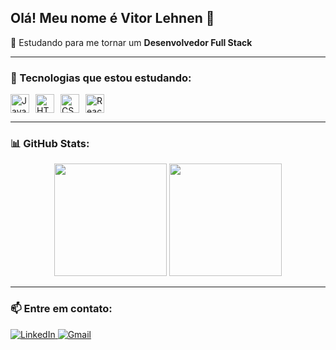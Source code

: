 ## Olá! Meu nome é Vitor Lehnen 👋

🎯 Estudando para me tornar um **Desenvolvedor Full Stack**

---

### 🧰 Tecnologias que estou estudando:
<div style="display: flex; gap: 10px;">
  <img height="30" src="https://cdn.jsdelivr.net/gh/devicons/devicon/icons/javascript/javascript-original.svg" alt="JavaScript" />
  <img height="30" src="https://cdn.jsdelivr.net/gh/devicons/devicon/icons/html5/html5-original.svg" alt="HTML5" />
  <img height="30" src="https://cdn.jsdelivr.net/gh/devicons/devicon/icons/css3/css3-original.svg" alt="CSS3" />
  <img height="30" src="https://cdn.jsdelivr.net/gh/devicons/devicon@latest/icons/react/react-original.svg" alt="React />      
  <img height="30" src="https://cdn.jsdelivr.net/gh/devicons/devicon/icons/bootstrap/bootstrap-original.svg" alt="Bootstrap" />
</div>

---

### 📊 GitHub Stats:
<div align="center">
  <img height="180em" src="https://github-readme-stats.vercel.app/api?username=vitorlehnen&show_icons=true&theme=default" />
  <img height="180em" src="https://github-readme-stats.vercel.app/api/top-langs/?username=vitorlehnen&layout=compact&theme=default" />
</div>

---

### 📫 Entre em contato:
<div>
  <a href="https://br.linkedin.com/in/vitor-lehnen-3b0b73319" target="_blank">
    <img src="https://img.shields.io/badge/LinkedIn-0077B5?style=for-the-badge&logo=linkedin&logoColor=white" alt="LinkedIn"/>
  </a>
  <a href="mailto:vitormateuslehnen1@gmail.com">
    <img src="https://img.shields.io/badge/Gmail-D14836?style=for-the-badge&logo=gmail&logoColor=white" alt="Gmail"/>
  </a>
</div>
